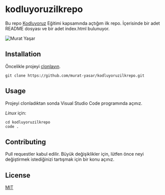 # kodluyoruzilkrepo
Bu repo [Kodluyoruz](https://kodluyoruz.org/) Eğitimi kapsamında açtığım ilk repo. İçerisinde bir adet README dosyası ve bir adet index.html bulunuyor.

![Murat Yaşar](https://avatars.githubusercontent.com/u/127419303?s=40&v=4)

## Installation
Öncelikle projeyi [clonlayın](https://github.com/murat-yasar/kodluyoruzilkrepo).

`git clone https://github.com/murat-yasar/kodluyoruzilkrepo.git`

## Usage
Projeyi clonladıktan sonda Visual Studio Code programında açınız.

*Linux* için:

```
cd kodluyoruzilkrepo
code .
```
## Contributing
Pull requestler kabul edilir. Büyük değişiklikler için, lütfen önce neyi değiştirmek istediğinizi tartışmak için bir konu açınız.

## License
[MIT](https://opensource.org/license/mit/)
